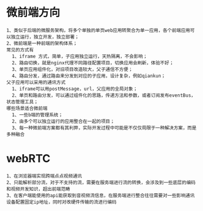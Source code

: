 # 微前端方向  
    1、类似于后端的微服务架构，将多个单独的单页web应用转聚合为单一应用，各个前端应用可以独立运行，独立开发，独立部署； 
    2、微前端是一种前端的架构体系；  
    常见的方式有  
      1、iframe 方式，简单，子应用独立运行，天热隔离，不会影响；  
      2、路由切换，就是nginx代理不同路径配置项目，切换应用会刷新，体验不好；  
      3、单页应用组件化，对旧项目改造较大，父子通信不方便；  
      4、路由分发，通过路由来分发到对应的子应用，设计复杂，例如qiankun；  
    父子应用可以采用的通讯方式  
      1、iframe可以用postMessage，url，父应用的全局对象；  
      2、单页和路由分发，可以通过组件化的思路，传递方法和参数，或者订阅发布eventBus，状态管理工具；  
    哪些场景适合微前端  
      1、一些b端的管理系统；  
      2、由多个可以独立运行的应用整合在一起的项目；  
      3、每一种微前端方案都有其利弊，实际开发过程中可能是不仅仅局限于一种解决方案，而是多种融合  
    
# webRTC  
    1、在浏览器端实现跨端点点视频通讯  
    2、只能解析部分流，对于不支持的流，需要在服务端进行流的转换，会涉及到一些底层的编码和视频开发知识，超出前端范畴  
    3、在客户端能使用的api能获取到音视频流信息，在服务端进行整合往往需要对一些影响通讯设备配置固定ip地址，同时对改硬件传输的流进行编码